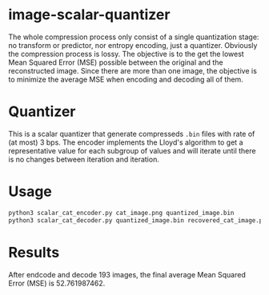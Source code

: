 # image-scalar-quantizer

The whole compression process only consist of a single quantization stage: no transform or predictor, nor entropy encoding, just a quantizer. Obviously the compression process is lossy.
The objective is to the get the lowest Mean Squared Error (MSE) possible between the original and the reconstructed image. Since there are more than one image, the objective is to minimize the average MSE when encoding and decoding all of them.


# Quantizer
This is a scalar quantizer that generate compresseds `.bin` files with rate of (at most) 3 bps.
The encoder implements the Lloyd's algorithm to  get a representative value for each subgroup of values and will iterate until there is no changes between iteration and iteration. 


# Usage
```bash
python3 scalar_cat_encoder.py cat_image.png quantized_image.bin
python3 scalar_cat_decoder.py quantized_image.bin recovered_cat_image.png
```

# Results
After endcode and decode 193 images, the final average Mean Squared Error (MSE) is 52.761987462. 
